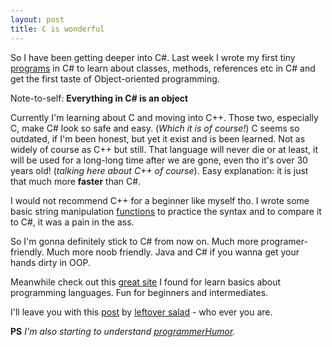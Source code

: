 ```yaml
---
layout: post
title: C is wonderful
---
```

So I have been getting deeper into C#. Last week I wrote my first tiny [programs](https://github.com/Arghh/code-samples) in C# to learn about classes, methods, references etc in C# and get the first taste of Object-oriented programming.

Note-to-self: **Everything in C# is an object**

Currently I'm learning about C and moving into C++. Those two, especially C, make C# look so safe and easy. (*Which it is of course!*) 
C seems so outdated, if I'm been honest, but yet it exist and is been learned. Not as widely of course as C++ but still. That language will never die or at least, it will be used for a long-long time after we are gone, even tho it's over 30 years old! (*talking here about C++ of course*).
Easy explanation: it is just that much more **faster** than C#.

I would not recommend C++ for a beginner like myself tho. I wrote some basic string manipulation [functions](https://github.com/Arghh/code-samples/blob/master/string.cpp) to practice the syntax and to compare it to C#, it was a pain in the ass.

So I'm gonna definitely stick to C# from now on. Much more programer-friendly. Much more noob friendly. Java and C# if you wanna get your hands dirty in OOP.

Meanwhile check out this [great site](http://www.sanfoundry.com/) I found for learn basics about programming languages. Fun for beginners and intermediates.

I'll leave you with this [post](http://leftoversalad.tumblr.com/post/126724812097/programming-languages-personified) by [leftover salad](http://leftoversalad.tumblr.com/) - who ever you are.

**PS** *I'm also starting to understand [programmerHumor](https://www.reddit.com/r/ProgrammerHumor/).*

